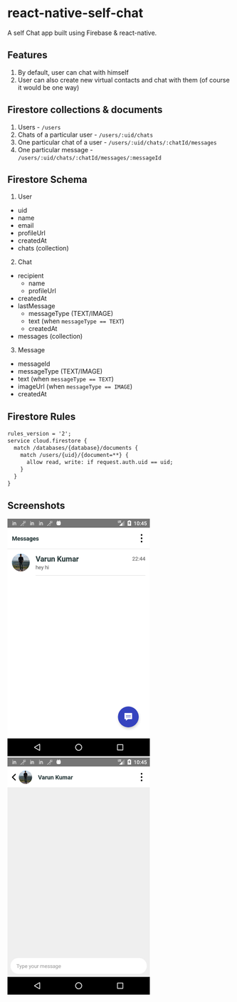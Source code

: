 # react-native-self-chat
A self Chat app built using Firebase &amp; react-native. 

## Features

1. By default, user can chat with himself
2. User can also create new virtual contacts and chat with them (of course it would be one way)

## Firestore collections & documents

1. Users - `/users`
2. Chats of a particular user - `/users/:uid/chats`
3. One particular chat of a user - `/users/:uid/chats/:chatId/messages`
4. One particular message - `/users/:uid/chats/:chatId/messages/:messageId`

## Firestore Schema

1. User
  - uid
  - name
  - email
  - profileUrl
  - createdAt
  - chats (collection)
2. Chat
  - recipient
    - name
    - profileUrl
  - createdAt
  - lastMessage
    - messageType (TEXT/IMAGE)
    - text (when `messageType == TEXT`) 
    - createdAt
  - messages (collection)
3. Message
  - messageId
  - messageType (TEXT/IMAGE)
  - text (when `messageType == TEXT`) 
  - imageUrl (when `messageType == IMAGE`) 
  - createdAt

## Firestore Rules

```
rules_version = '2';
service cloud.firestore {
  match /databases/{database}/documents {
    match /users/{uid}/{document=**} {
      allow read, write: if request.auth.uid == uid;
    }
  }
}
```

## Screenshots

<img src="./screenshots/chat-list.png" alt="chat-list" width="320" /> <img src="./screenshots/chat-details.png" alt="chat-details" width="320" />
